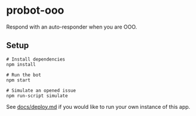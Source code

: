 # probot-ooo

Respond with an auto-responder when you are OOO.

## Setup

```
# Install dependencies
npm install

# Run the bot
npm start

# Simulate an opened issue
npm run-script simulate
```

See [docs/deploy.md](docs/deploy.md) if you would like to run your own instance of this app.
